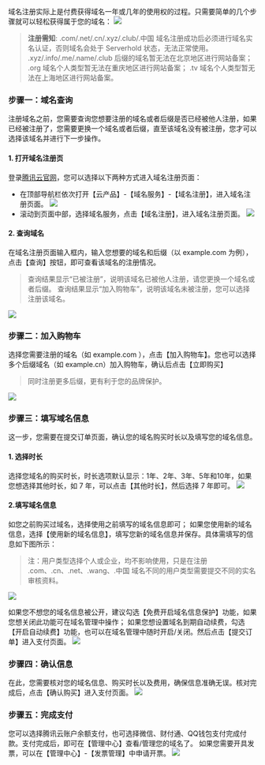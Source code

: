 域名注册实际上是付费获得域名一年或几年的使用权的过程。只需要简单的几个步骤就可以轻松获得属于您的域名：
![](//mc.qcloudimg.com/static/img/17930cd38a0f44d82bf1464b4297151c/image.png)

>**注册需知**:
>.com/.net/.cn/.xyz/.club/.中国 域名注册成功后必须进行域名实名认证，否则域名会处于 Serverhold 状态，无法正常使用。
.xyz/.info/.me/.name/.club 后缀的域名暂无法在北京地区进行网站备案；
.org 域名个人类型暂无法在重庆地区进行网站备案；
.tv 域名个人类型暂无法在上海地区进行网站备案。


### 步骤一：域名查询
注册域名之前，您需要查询您想要注册的域名或者后缀是否已经被他人注册，如果已经被注册了，您需要更换一个域名或者后缀，直至该域名没有被注册，您才可以选择该域名并进行下一步操作。
#### 1. 打开域名注册页
登录[腾讯云官网](www.qcloud.com)，您可以选择以下两种方式进入域名注册页面：
- 在顶部导航栏依次打开【云产品】-【域名服务】-【域名注册】，进入域名注册页面。
![](//mc.qcloudimg.com/static/img/c4fcf4454b83d2620d3e4ad8d4f916aa/image.png)
- 滚动到页面中部，选择域名服务，点击【域名注册】，进入域名注册页面。
![](//mc.qcloudimg.com/static/img/6dc9c1499d673dececbe303432945f39/image.png)

#### 2. 查询域名
在域名注册页面输入框内，输入您想要的域名和后缀（以 example.com 为例），点击【查询】按钮，即可查看该域名的注册情况。
>查询结果显示“已被注册”，说明该域名已被他人注册，请您更换一个域名或者后缀。
查询结果显示“加入购物车”，说明该域名未被注册，您可以选择注册该域名。

![](//mc.qcloudimg.com/static/img/36725567cd8c3fc6b169234e4ff9dcf0/image.png)

### 步骤二：加入购物车
选择您需要注册的域名（如 example.com ），点击【加入购物车】。您也可以选择多个后缀域名（如 example.cn）加入购物车，确认后点击【立即购买】
>同时注册更多后缀，更有利于您的品牌保护。

![](//mc.qcloudimg.com/static/img/70d6fb4e8fd4a25e86b7112d3a4060af/image.png)

### 步骤三：填写域名信息
这一步，您需要在提交订单页面，确认您的域名购买时长以及填写您的域名信息。

#### 1. 选择时长
选择您域名的购买时长，时长选项默认显示：1年、2年、3年、5年和10年，如果您想选择其他时长，如 7 年，可以点击【其他时长】，然后选择 7 年即可。
![](//mc.qcloudimg.com/static/img/5e24a7fefb834e9a760cd1726ccb73ed/image.png)

#### 2.填写域名信息
如您之前购买过域名，选择使用之前填写的域名信息即可；
如果您使用新的域名信息，选择【使用新的域名信息】，填写您新的域名信息并保存。具体需填写的信息如下图所示：
>注：用户类型选择个人或企业，均不影响使用，只是在注册 .com、.cn、.net、.wang、.中国 域名不同的用户类型需要提交不同的实名审核资料。

![](//mc.qcloudimg.com/static/img/e5af4d403ec825c3dca77ad7ae7b2cf0/image.png)

如果您不想您的域名信息被公开，建议勾选【免费开启域名信息保护】功能，如果您想关闭此功能可在域名管理中操作；
如果您想设置域名到期自动续费，勾选【开启自动续费】功能，也可以在域名管理中随时开启/关闭。然后点击【提交订单】进入支付页面。
![](//mc.qcloudimg.com/static/img/ea7272cc0a8f5e2d14f862da2086b74e/image.png)

### 步骤四：确认信息
在此，您需要核对您的域名信息、购买时长以及费用，确保信息准确无误。核对完成后，点击【确认购买】进入支付页面。
![](//mc.qcloudimg.com/static/img/e2f1d139ae25fb9ee0034b73b60e1a5d/image.png)

### 步骤五：完成支付
您可以选择腾讯云账户余额支付，也可选择微信、财付通、QQ钱包支付完成付款。支付完成后，即可在【管理中心】查看/管理您的域名了。
如果您需要开具发票，可以在【管理中心】-【发票管理】中申请开票。
![](//mc.qcloudimg.com/static/img/b531abd696b3cc4bbcc80989c06074b7/image.png)



